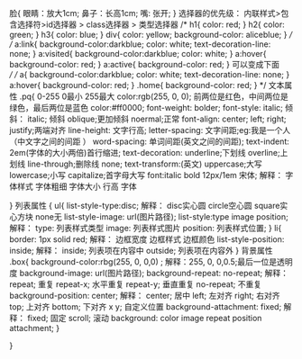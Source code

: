 脸{
    眼睛：放大1cm;
    鼻子：长高1cm;
    嘴: 张开;
}
选择器的优先级：
内联样式>包含选择符>id选择器 > class选择器 > 类型选择器
/* h1{
    color: red;
}
h2{
    color: green;
}
h3{
    color: blue;
}
div{
    color: yellow;
    background-color: aliceblue;
} */
/* a:link{
    background-color:darkblue;
    color: white;
    text-decoration-line: none;
}
a:visited{
    background-color:darkblue;
    color: white;
}
a:hover{
    background-color: red;
}
a:active{
    background-color: red;
} 
可以变成下面    
*/
/* a{
    background-color:darkblue;
    color: white;
    text-decoration-line: none;
}
a:hover{
    background-color: red;
}
.home{
    background-color: red;
} */
 文本属性 
.pq{
    0-255 0最小 255最大
    color:rgb(255, 0, 0);
    前两位是红色，中间两位是绿色，最后两位是蓝色
    color:#ff0000;
    font-weight: bolder;
    font-style: italic;
    倾斜：
        italic; 倾斜
        oblique;更加倾斜
        noermal;正常
    font-align: 
        center;
        left;
        right;
        justify;两端对齐
    line-height: 文字行高;
    letter-spacing: 文字间距;eg:我是一个人（中文字之间的间距    ）
    word-spacing: 单词间距(英文之间的间距);
    text-indent: 2em(字体的大小两倍)首行缩进;
    text-decoration:
        underline;下划线
        overline;上划线
        line-through;删除线
        none;
    text-transform:(英文)
        uppercase;大写
        lowercase;小写
        capitalize;首字母大写
    font:italic bold 12px/1em 宋体;
    解释：
        字体样式 字体粗细 字体大小 行高 字体

}
列表属性
{
    ul{
        list-style-type:disc;
            解释：
                disc实心圆
                circle空心圆
                square实心方块
                none无
        list-style-image: url(图片路径); 
        list-style:type image position;
            解释：
                type: 列表样式类型
                image: 列表样式图片
                position: 列表样式位置;
    }
    li{
        border: 1px solid red;
        解释：
            边框宽度 边框样式 边框颜色
        list-style-position: inside;
            解释：
                inside; 列表项在内容中
                outside; 列表项在内容外
    }
    背景属性
    .box{
        background-color:rbg(255, 0, 0,0) ;
        解释：255, 0, 0,0.5;最后一位是透明度
        background-image: url(图片路径);
        background-repeat: no-repeat;
        解释：
            repeat; 重复
            repeat-x; 水平重复
            repeat-y; 垂直重复
            no-repeat; 不重复
        background-position: center;
        解释：
            center; 居中
            left; 左对齐
            right; 右对齐
            top; 上对齐
            bottom; 下对齐
            x y; 自定义位置
        background-attachment: fixed;
        解释：
            fixed; 固定
            scroll; 滚动
        background: color image repeat position attachment;
    }

}